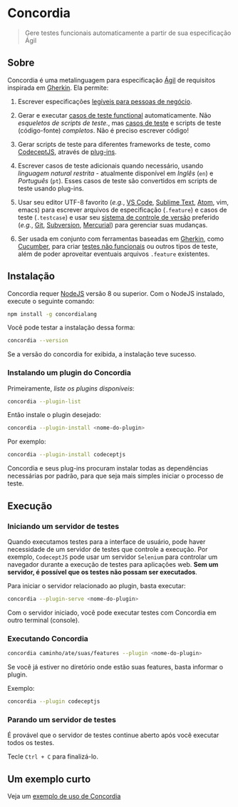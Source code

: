 # Concordia

> Gere testes funcionais automaticamente a partir de sua especificação Ágil

## Sobre

Concordia é uma metalinguagem para especificação [Ágil](https://pt.wikipedia.org/wiki/Desenvolvimento_%C3%A1gil_de_software) de requisitos inspirada em [Gherkin](https://github.com/cucumber/cucumber/wiki/Gherkin). Ela permite:
1. Escrever especificações [legíveis para pessoas de negócio](https://martinfowler.com/bliki/BusinessReadableDSL.html).

2. Gerar e executar [casos de teste functional](https://en.wikipedia.org/wiki/Functional_testing) automaticamente. Não *esqueletos de scripts de teste.*, mas [casos de teste](https://pt.wikipedia.org/wiki/Caso_de_teste) e scripts de teste (código-fonte) *completos*. Não é preciso escrever código!

3. Gerar scripts de teste para diferentes frameworks de teste, como [CodeceptJS](https://codecept.io/), através de [plug-ins]().

4. Escrever casos de teste adicionais quando necessário, usando *linguagem natural restrita* - atualmente disponível em  *Inglês* (`en`) e *Português* (`pt`). Esses casos de teste são convertidos em scripts de teste usando plug-ins.

5. Usar seu editor UTF-8 favorito (*e.g.*, [VS Code](https://code.visualstudio.com/), [Sublime Text](http://www.sublimetext.com/), [Atom](https://atom.io/), vim, emacs) para escrever arquivos de especificação (`.feature`) e casos de teste (`.testcase`) e usar seu [sistema de controle de versão](https://pt.wikipedia.org/wiki/Sistema_de_controle_de_vers%C3%B5es) preferido (*e.g.*, [Git](), [Subversion](https://subversion.apache.org/), [Mercurial](https://www.mercurial-scm.org/)) para gerenciar suas mudanças.

6. Ser usada em conjunto com ferramentas baseadas em [Gherkin](https://github.com/cucumber/cucumber/wiki/Gherkin), como [Cucumber](https://cucumber.io/), para criar [testes não funcionais](https://en.wikipedia.org/wiki/Non-functional_testing) ou outros tipos de teste, além de poder aproveitar eventuais arquivos `.feature` existentes.

## Instalação

Concordia requer [NodeJS](https://nodejs.org/) versão 8 ou superior. Com o NodeJS instalado, execute o seguinte comando:
```bash
npm install -g concordialang
```

Você pode testar a instalação dessa forma:
```bash
concordia --version
```
Se a versão do concordia for exibida, a instalação teve sucesso.

### Instalando um plugin do Concordia

Primeiramente, *liste os plugins disponíveis*:

```bash
concordia --plugin-list
```

Então instale o plugin desejado:

```bash
concordia --plugin-install <nome-do-plugin>
```

Por exemplo:
```bash
concordia --plugin-install codeceptjs
```

Concordia e seus plug-ins procuram instalar todas as dependências necessárias por padrão, para que seja mais simples iniciar o processo de teste.

## Execução

### Iniciando um servidor de testes

Quando executamos testes para a interface de usuário, pode haver necessidade de um servidor de testes que controle a execução. Por exemplo, `CodeceptJS` pode usar um servidor `Selenium` para controlar um  navegador durante a execução de testes para aplicações web. **Sem um servidor, é possível que os testes não possam ser executados**.

Para iniciar o servidor relacionado ao plugin, basta executar:

```bash
concordia --plugin-serve <nome-do-plugin>
```
Com o servidor iniciado, você pode executar testes com Concordia em outro terminal (console).

### Executando Concordia

```bash
concordia caminho/ate/suas/features --plugin <nome-do-plugin>
```

Se você já estiver no diretório onde estão suas features, basta informar o plugin.

Exemplo:

```bash
concordia --plugin codeceptjs
```

### Parando um servidor de testes

É provável que o servidor de testes continue aberto após você executar todos os testes.

Tecle `Ctrl + C` para finalizá-lo.


## Um exemplo curto

Veja um [exemplo de uso de Concordia](docs/example-pt.md)
